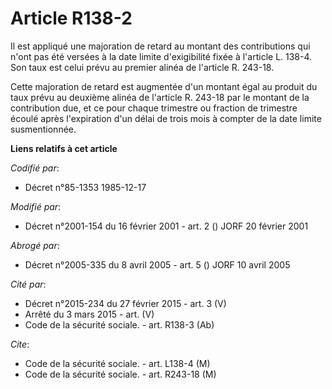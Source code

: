 # Article R138-2

Il est appliqué une majoration de retard au montant des contributions qui n'ont pas été versées à la date limite
d'exigibilité fixée à l'article L. 138-4. Son taux est celui prévu au premier alinéa de l'article R. 243-18.

Cette majoration de retard est augmentée d'un montant égal au produit du taux prévu au deuxième alinéa de l'article R. 243-18
par le montant de la contribution due, et ce pour chaque trimestre ou fraction de trimestre écoulé après l'expiration d'un
délai de trois mois à compter de la date limite susmentionnée.

**Liens relatifs à cet article**

_Codifié par_:

  - Décret n°85-1353 1985-12-17

_Modifié par_:

  - Décret n°2001-154 du 16 février 2001 - art. 2 () JORF 20 février 2001

_Abrogé par_:

  - Décret n°2005-335 du 8 avril 2005 - art. 5 () JORF 10 avril 2005

_Cité par_:

  - Décret n°2015-234 du 27 février 2015 - art. 3 (V)
  - Arrêté du 3 mars 2015 - art. (V)
  - Code de la sécurité sociale. - art. R138-3 (Ab)

_Cite_:

  - Code de la sécurité sociale. - art. L138-4 (M)
  - Code de la sécurité sociale. - art. R243-18 (M)
